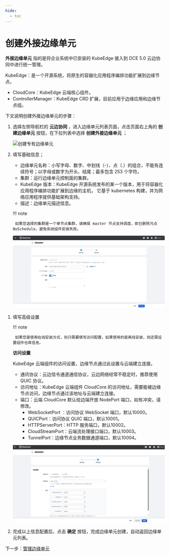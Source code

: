 ```yaml
---
hide:
  - toc
---
```


# 创建外接边缘单元

**外接边缘单元** 指的是将企业系统中已安装的 KubeEdge 接入到 DCE 5.0 云边协同中进行统一管理。

KubeEdge：是一个开源系统，将原生的容器化应用程序编排功能扩展到边缘节点。

- CloudCore：KubeEdge 云端核心组件。
- ControllerManager：KubeEdge CRD 扩展，目前应用于边缘应用和边缘节点组。

下文说明创建外接边缘单元的步骤：

1. 选择左侧导航栏的 __云边协同__ ，进入边缘单元列表页面，点击页面右上角的 __创建边缘单元__ 按钮，在下拉列表中选择 __创建外接边缘单元__ ；

    ![创建专有边缘单元](../../images/create-edgeunit-01.png)

1. 填写基础信息；

    - 边缘单元名称：小写字母、数字、中划线（-）、点（.）的组合，不能有连续符号；以字母或数字为开头、结尾；最多包含 253 个字符。
    - 集群：运行边缘单元控制面的集群。
    - KubeEdge 版本：KubeEdge 开源系统发布的某一个版本，用于将容器化应用程序编排功能扩展到边缘的主机，
      它基于 kubernetes 构建，并为网络应用程序提供基础架构支持。

    <!--- 边缘组件副本数：云端边缘组件的副本数，确保云端节点故障时，边缘组件高可用。-->

    - 描述：边缘单元描述信息。

    !!! note

        如果您选择的集群是一个单节点集群，请确保 master 节点支持调度，即已删除污点 NoSchedule，避免系统组件安装失败。

    ![基本信息](../../images/create-external-edgeunit-01.png)

<!-- 3. 组件仓库设置。KubeEdge、Kant 的云端组件仓库设置；

    - Kant 镜像仓库：系统所需云端组件镜像仓库，Kant 代指云边协同模块。
        - 默认：系统提供的默认镜像仓库地址，存储云边协同模块所需云端组件镜像，像 kant-worker-admission;
        - 自定义：如果用户将系统云端组件镜像存储在自己的镜像仓库，用户可以选择自定义仓库地址。

    - Kant Helm 仓库：系统所需云端组件 helm 应用仓库，Kant 代指云边协同模块。如果下拉选项中没有您想要的 Helm 仓库，可以点击右侧 __创建仓库__ 按钮，创建新的 Helm 仓库。

    - KubeEdge 镜像仓库（可选）：KubeEdge 云端组件镜像仓库。

    !!! note

        在边缘节点接入时，KubeEdge 边端镜像仓库可以引用云端地址，建议填写。

    ![组件仓库设置](../../images/create-external-edgeunit-02.png) -->

1. 填写高级设置

    !!! note

        如果您是使用在线安装方式，则只需要填写访问配置，如果使用的是离线安装，则还需设置组件仓库信息。

    **访问设置**
    
    KubeEdge 云端组件的访问设置，边缘节点通过此设置与云端建立连接。

    - 通讯协议：云边信令通道通信协议，云边网络经常不稳定时，推荐使用 QUIC 协议。
    - 访问地址：KubeEdge 云端组件 CloudCore 的访问地址，需要能被边缘节点访问，边缘节点通过该地址与云端建立连接。
    - 端口：云端 CloudCore 默认给边端开放 NodePort 端口，如有冲突，请修改。
        - WebSocketPort ：访问协议 WebSocket 端口，默认10000。
        - QUICPort：访问协议 QUIC 端口，默认10001。
        - HTTPServerPort：HTTP 服务端口，默认10002。
        - CloudStreamPort：云端流处理接口端口，默认10003。
        - TunnelPort：边缘节点业务数据通道端口，默认10004。

    ![访问配置](../../images/create-edgeunit-00.png)

1. 完成以上信息配置后，点击 __确定__ 按钮，完成边缘单元创建，自动返回边缘单元列表。

下一步：[管理边缘单元](./manage-unit.md)

